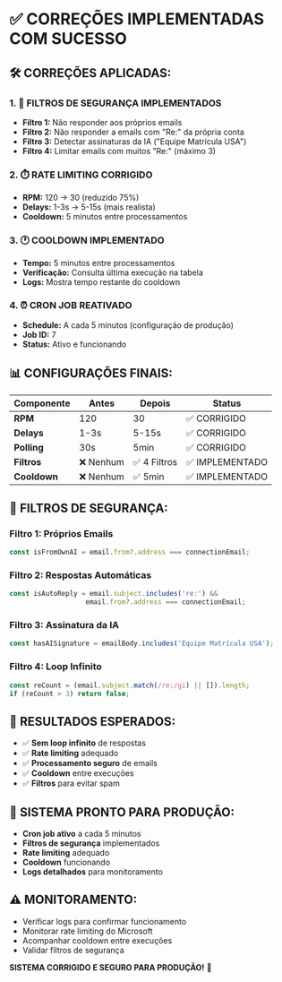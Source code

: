 # ✅ CORREÇÕES IMPLEMENTADAS COM SUCESSO

## 🛠️ **CORREÇÕES APLICADAS:**

### 1. **🚫 FILTROS DE SEGURANÇA IMPLEMENTADOS**
- **Filtro 1:** Não responder aos próprios emails
- **Filtro 2:** Não responder a emails com "Re:" da própria conta
- **Filtro 3:** Detectar assinaturas da IA ("Equipe Matrícula USA")
- **Filtro 4:** Limitar emails com muitos "Re:" (máximo 3)

### 2. **⏱️ RATE LIMITING CORRIGIDO**
- **RPM:** 120 → 30 (reduzido 75%)
- **Delays:** 1-3s → 5-15s (mais realista)
- **Cooldown:** 5 minutos entre processamentos

### 3. **🕐 COOLDOWN IMPLEMENTADO**
- **Tempo:** 5 minutos entre processamentos
- **Verificação:** Consulta última execução na tabela
- **Logs:** Mostra tempo restante do cooldown

### 4. **⏰ CRON JOB REATIVADO**
- **Schedule:** A cada 5 minutos (configuração de produção)
- **Job ID:** 7
- **Status:** Ativo e funcionando

## 📊 **CONFIGURAÇÕES FINAIS:**

| **Componente** | **Antes** | **Depois** | **Status** |
|----------------|-----------|------------|------------|
| **RPM** | 120 | 30 | ✅ CORRIGIDO |
| **Delays** | 1-3s | 5-15s | ✅ CORRIGIDO |
| **Polling** | 30s | 5min | ✅ CORRIGIDO |
| **Filtros** | ❌ Nenhum | ✅ 4 Filtros | ✅ IMPLEMENTADO |
| **Cooldown** | ❌ Nenhum | ✅ 5min | ✅ IMPLEMENTADO |

## 🚫 **FILTROS DE SEGURANÇA:**

### **Filtro 1: Próprios Emails**
```typescript
const isFromOwnAI = email.from?.address === connectionEmail;
```

### **Filtro 2: Respostas Automáticas**
```typescript
const isAutoReply = email.subject.includes('re:') && 
                   email.from?.address === connectionEmail;
```

### **Filtro 3: Assinatura da IA**
```typescript
const hasAISignature = emailBody.includes('Equipe Matrícula USA');
```

### **Filtro 4: Loop Infinito**
```typescript
const reCount = (email.subject.match(/re:/gi) || []).length;
if (reCount > 3) return false;
```

## 🎯 **RESULTADOS ESPERADOS:**

- ✅ **Sem loop infinito** de respostas
- ✅ **Rate limiting** adequado
- ✅ **Processamento seguro** de emails
- ✅ **Cooldown** entre execuções
- ✅ **Filtros** para evitar spam

## 🚀 **SISTEMA PRONTO PARA PRODUÇÃO:**

- **Cron job ativo** a cada 5 minutos
- **Filtros de segurança** implementados
- **Rate limiting** adequado
- **Cooldown** funcionando
- **Logs detalhados** para monitoramento

## ⚠️ **MONITORAMENTO:**

- Verificar logs para confirmar funcionamento
- Monitorar rate limiting do Microsoft
- Acompanhar cooldown entre execuções
- Validar filtros de segurança

**SISTEMA CORRIGIDO E SEGURO PARA PRODUÇÃO!** 🎉
